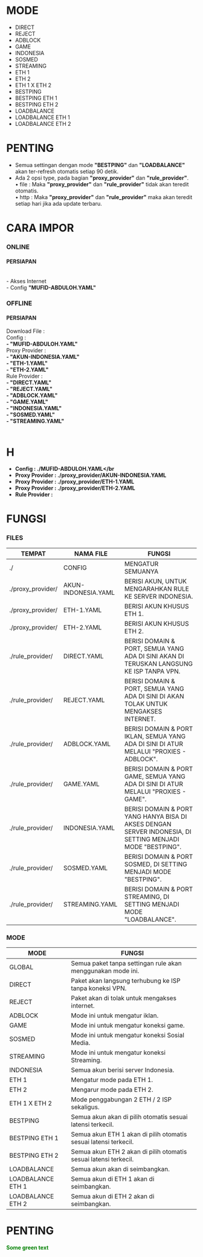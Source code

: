 # MODE
- DIRECT
- REJECT
- ADBLOCK
- GAME
- INDONESIA
- SOSMED
- STREAMING
- ETH 1
- ETH 2
- ETH 1 X ETH 2
- BESTPING
- BESTPING ETH 1
- BESTPING ETH 2
- LOADBALANCE
- LOADBALANCE ETH 1
- LOADBALANCE ETH 2

# PENTING
- Semua settingan dengan mode **"BESTPING"** dan **"LOADBALANCE"** akan ter-refresh otomatis setiap 90 detik.
- Ada 2 opsi type, pada bagian **"proxy_provider"** dan **"rule_provider"**.<br>
• file : Maka **"proxy_provider"** dan **"rule_provider"** tidak akan teredit otomatis.<br>
• http : Maka **"proxy_provider"** dan **"rule_provider"** maka akan teredit setiap hari jika ada update terbaru.

# CARA IMPOR
<h3>ONLINE</h3>
<h4>PERSIAPAN</h4>
<br>- Akses Internet
<br>- Config <b>"MUFID-ABDULOH.YAML"</b>

<h3>OFFLINE</h3>
<h4>PERSIAPAN</h4>
Download File :<br>
Config :<br>
<b>- "MUFID-ABDULOH.YAML"</b><br>
Proxy Provider :<br>
<b>- "AKUN-INDONESIA.YAML"<br>
- "ETH-1.YAML"<br>
- "ETH-2.YAML"</b><br>
Rule Provider :<b><br>
- "DIRECT.YAML"<br>
- "REJECT.YAML"<br>
- "ADBLOCK.YAML"<br>
- "GAME.YAML"<br>
- "INDONESIA.YAML"<br>
- "SOSMED.YAML"<br>
- "STREAMING.YAML"</br><br>











# H
- Config         : <b>./MUFID-ABDULOH.YAML</b></br
- Proxy Provider : <b>./proxy_provider/AKUN-INDONESIA.YAML</b></br>
- Proxy Provider : <b>./proxy_provider/ETH-1.YAML</b></br>
- Proxy Provider : <b>./proxy_provider/ETH-2.YAML</b></br>
- Rule Provider  :

# FUNGSI
<h3>FILES</h3>

TEMPAT             | NAMA FILE           | FUNGSI
-------------------|---------------------|---------
./                 | CONFIG              | MENGATUR SEMUANYA
./proxy_provider/  | AKUN-INDONESIA.YAML | BERISI AKUN, UNTUK MENGARAHKAN RULE KE SERVER INDONESIA.
./proxy_provider/  | ETH-1.YAML          | BERISI AKUN KHUSUS ETH 1.
./proxy_provider/  | ETH-2.YAML          | BERISI AKUN KHUSUS ETH 2.
./rule_provider/   | DIRECT.YAML         | BERISI DOMAIN & PORT, SEMUA YANG ADA DI SINI AKAN DI TERUSKAN LANGSUNG KE ISP TANPA VPN.
./rule_provider/   | REJECT.YAML         | BERISI DOMAIN & PORT, SEMUA YANG ADA DI SINI DI AKAN TOLAK UNTUK MENGAKSES INTERNET.
./rule_provider/   | ADBLOCK.YAML        | BERISI DOMAIN & PORT IKLAN, SEMUA YANG ADA DI SINI DI ATUR MELALUI "PROXIES - ADBLOCK".
./rule_provider/   | GAME.YAML           | BERISI DOMAIN & PORT GAME, SEMUA YANG ADA DI SINI DI ATUR MELALUI "PROXIES - GAME".
./rule_provider/   | INDONESIA.YAML      | BERISI DOMAIN & PORT YANG HANYA BISA DI AKSES DENGAN SERVER INDONESIA, DI SETTING MENJADI MODE "BESTPING".
./rule_provider/   | SOSMED.YAML         | BERISI DOMAIN & PORT SOSMED, DI SETTING MENJADI MODE "BESTPING".
./rule_provider/   | STREAMING.YAML      | BERISI DOMAIN & PORT STREAMING, DI SETTING MENJADI MODE "LOADBALANCE".


<h3>MODE</h3>

MODE | FUNGSI
------------ | -------------
GLOBAL | Semua paket tanpa settingan rule akan menggunakan mode ini.
DIRECT | Paket akan langsung terhubung ke ISP tanpa koneksi VPN.
REJECT | Paket akan di tolak untuk mengakses internet.
ADBLOCK | Mode ini untuk mengatur iklan.
GAME | Mode ini untuk mengatur koneksi game.
SOSMED | Mode ini untuk mengatur koneksi Sosial Media.
STREAMING| Mode ini untuk mengatur koneksi Streaming.
INDONESIA | Semua akun berisi server Indonesia.
ETH 1 | Mengatur mode pada ETH 1.
ETH 2 | Mengarur mode pada ETH 2.
ETH 1 X ETH 2 | Mode penggabungan 2 ETH / 2 ISP sekaligus.
BESTPING | Semua akun akan di pilih otomatis sesuai latensi terkecil.
BESTPING ETH 1 | Semua akun ETH 1 akan di pilih otomatis sesuai latensi terkecil.
BESTPING ETH 2 | Semua akun ETH 2 akan di pilih otomatis sesuai latensi terkecil.
LOADBALANCE | Semua akun akan di seimbangkan.
LOADBALANCE ETH 1 | Semua akun di ETH 1 akan di seimbangkan.
LOADBALANCE ETH 2 | Semua akun di ETH 2 akan di seimbangkan.

# PENTING
<font color="green"> Some green text </font>
